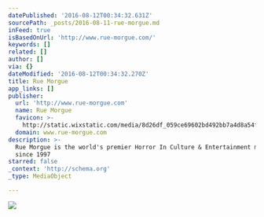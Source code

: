 ```yaml
---
datePublished: '2016-08-12T00:34:32.631Z'
sourcePath: _posts/2016-08-11-rue-morgue.md
inFeed: true
isBasedOnUrl: 'http://www.rue-morgue.com/'
keywords: []
related: []
author: []
via: {}
dateModified: '2016-08-12T00:34:32.270Z'
title: Rue Morgue
app_links: []
publisher:
  url: 'http://www.rue-morgue.com'
  name: Rue Morgue
  favicon: >-
    http://static.wixstatic.com/media/8d26df_059ce69602bd492bb7a4d8a54f41eb52.jpg/v1/fill/w_16%2Ch_16%2Clg_1/8d26df_059ce69602bd492bb7a4d8a54f41eb52.jpg
  domain: www.rue-morgue.com
description: >-
  Rue Morgue is the world's premier Horror In Culture & Entertainment magazine
  since 1997
starred: false
_context: 'http://schema.org'
_type: MediaObject

---
```

![](https://the-grid-user-content.s3-us-west-2.amazonaws.com/23df6425-9c91-4c83-91ae-8b9b87474691.jpg)